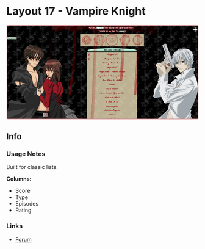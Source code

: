 # Layout 17 - Vampire Knight

![](gallery/demo.png)

## Info

### Usage Notes

Built for classic lists.

**Columns:**

- Score
- Type
- Episodes
- Rating

### Links

- [Forum](https://myanimelist.net/forum/?topicid=531904)